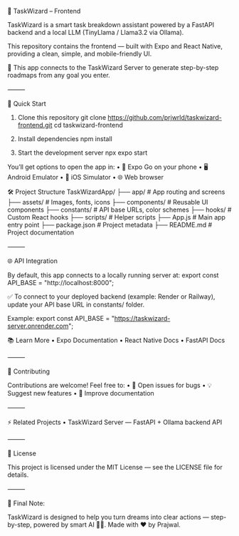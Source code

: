 🎯 TaskWizard – Frontend

TaskWizard is a smart task breakdown assistant powered by a FastAPI backend and a local LLM (TinyLlama / Llama3.2 via Ollama).

This repository contains the frontend — built with Expo and React Native, providing a clean, simple, and mobile-friendly UI.

📡 This app connects to the TaskWizard Server to generate step-by-step roadmaps from any goal you enter.

⸻

🚀 Quick Start

1. Clone this repository
   git clone https://github.com/prjwrld/taskwizard-frontend.git
   cd taskwizard-frontend

2. Install dependencies
   npm install

3. Start the development server
   npx expo start

You’ll get options to open the app in:
	•	📱 Expo Go on your phone
	•	🖥️ Android Emulator
	•	🍏 iOS Simulator
	•	🌐 Web browser

 🛠️ Project Structure
 TaskWizardApp/
 ├── app/              # App routing and screens
 ├── assets/           # Images, fonts, icons
 ├── components/       # Reusable UI components
 ├── constants/        # API base URLs, color schemes
 ├── hooks/            # Custom React hooks
 ├── scripts/          # Helper scripts
 ├── App.js            # Main app entry point
 ├── package.json      # Project metadata
 ├── README.md         # Project documentation

 
⸻

🌐 API Integration

By default, this app connects to a locally running server at: export const API_BASE = "http://localhost:8000";

✅ To connect to your deployed backend (example: Render or Railway), update your API base URL in constants/ folder.

Example: export const API_BASE = "https://taskwizard-server.onrender.com";

📚 Learn More
	•	Expo Documentation
	•	React Native Docs
	•	FastAPI Docs

⸻

🤝 Contributing

Contributions are welcome! Feel free to:
	•	🐛 Open issues for bugs
	•	💡 Suggest new features
	•	📜 Improve documentation

⸻

⚡ Related Projects
	•	TaskWizard Server — FastAPI + Ollama backend API

⸻

📜 License

This project is licensed under the MIT License — see the LICENSE file for details.

⸻

💬 Final Note:

TaskWizard is designed to help you turn dreams into clear actions — step-by-step, powered by smart AI 🧠✨.
Made with ❤️ by Prajwal.




